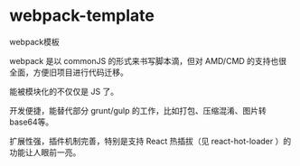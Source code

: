 # webpack-template

webpack模板

webpack 是以 commonJS 的形式来书写脚本滴，但对 AMD/CMD 的支持也很全面，方便旧项目进行代码迁移。

能被模块化的不仅仅是 JS 了。

开发便捷，能替代部分 grunt/gulp 的工作，比如打包、压缩混淆、图片转base64等。

扩展性强，插件机制完善，特别是支持 React 热插拔（见 react-hot-loader ）的功能让人眼前一亮。

